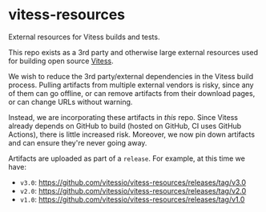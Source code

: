 # vitess-resources

External resources for Vitess builds and tests.

This repo exists as a 3rd party and otherwise large external resources used for building open source [Vitess](https://github.com/vitessio/vitess).

We wish to reduce the 3rd party/external dependencies in the Vitess build process. Pulling artifacts from multiple external vendors is risky, since any of them can go offline, or can remove artifacts from their download pages, or can change URLs without warning.

Instead, we are incorporating these artifacts in _this_ repo. Since Vitess already depends on GitHub to build (hosted on GitHub, CI uses GitHub Actions), there is little increased risk. Moreover, we now pin down artifacts and can ensure they're never going away.

Artifacts are uploaded as part of a `release`. For example, at this time we have:

 * `v3.0`: https://github.com/vitessio/vitess-resources/releases/tag/v3.0
 * `v2.0`: https://github.com/vitessio/vitess-resources/releases/tag/v2.0
 * `v1.0`: https://github.com/vitessio/vitess-resources/releases/tag/v1.0
